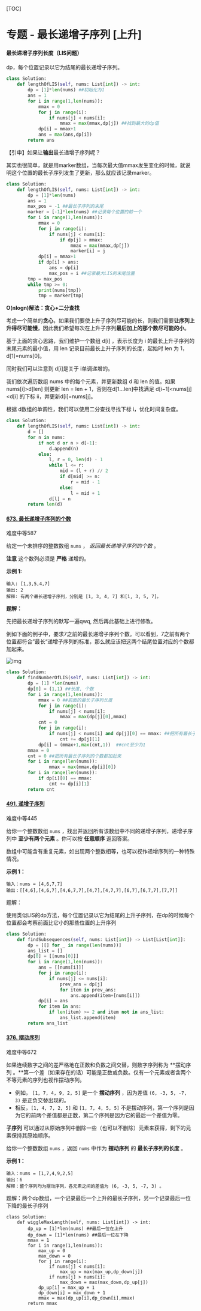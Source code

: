 [TOC]



# 专题 - 最长递增子序列 [上升]

#### 最长递增子序列长度（LIS问题）

dp，每个位置记录以它为结尾的最长递增子序列。

```python
class Solution:
    def lengthOfLIS(self, nums: List[int]) -> int:
        dp = [1]*len(nums) ##初始化为1
        ans = 1
        for i in range(1,len(nums)):
            mmax = 0
            for j in range(i):
                if nums[j] < nums[i]:
                    mmax = max(mmax,dp[j]) ##找到最大的dp值
            dp[i] = mmax+1
            ans = max(ans,dp[i])
        return ans
```

【引申】如果让**输出**最长递增子序列呢？

其实也很简单，就是用marker数组，当每次最大值mmax发生变化的时候，就说明这个位置的最长子序列发生了更新，那么就应该记录marker。

```python
class Solution:
    def lengthOfLIS(self, nums: List[int]) -> int:
        dp = [1]*len(nums)
        ans = 1
        max_pos = -1 ##最长子序列的末尾
        marker = [-1]*len(nums) ##记录每个位置的前一个
        for i in range(1,len(nums)):
            mmax = 0
            for j in range(i):
                if nums[j] < nums[i]:
                    if dp[j] > mmax:
                        mmax = max(mmax,dp[j])
                        marker[i] = j
            dp[i] = mmax+1
            if dp[i] > ans: 
                ans = dp[i]
                max_pos = i ##记录最大LIS的末尾位置
        tmp = max_pos
        while tmp >= 0:
            print(nums[tmp])
            tmp = marker[tmp]
```





**O(nlogn)解法：贪心+二分查找**

考虑一个简单的**贪心**，如果我们要使上升子序列尽可能的长，则我们需要**让序列上升得尽可能慢**，因此我们希望每次在上升子序列**最后加上的那个数尽可能的小**。

基于上面的贪心思路，我们维护一个数组 d[i] ，表示长度为 i 的最长上升子序列的末尾元素的最小值，用 len 记录目前最长上升子序列的长度，起始时 len 为 1，d[1]=nums[0]。

同时我们可以注意到 d[i]是关于 i单调递增的。

我们依次遍历数组 nums 中的每个元素，并更新数组 d 和 len 的值。如果 nums[i]>d[len] 则更新 len = len + 1，否则在d[1…len]中找满足 d[i−1]<nums[j]<d[i] 的下标 ii，并更新d[i]=nums[j]。

根据 d数组的单调性，我们可以使用二分查找寻找下标 i，优化时间复杂度。

```python
class Solution:
    def lengthOfLIS(self, nums: List[int]) -> int:
        d = []
        for n in nums:
            if not d or n > d[-1]:
                d.append(n)
            else:
                l, r = 0, len(d) - 1
                while l <= r:
                    mid = (l + r) // 2
                    if d[mid] >= n:
                        r = mid - 1
                    else:
                        l = mid + 1
                d[l] = n
        return len(d)
```



#### [673. 最长递增子序列的个数](https://leetcode-cn.com/problems/number-of-longest-increasing-subsequence/)

难度中等587

给定一个未排序的整数数组 `nums` ， *返回最长递增子序列的个数* 。

**注意** 这个数列必须是 **严格** 递增的。

**示例 1:**

```
输入: [1,3,5,4,7]
输出: 2
解释: 有两个最长递增子序列，分别是 [1, 3, 4, 7] 和[1, 3, 5, 7]。
```

**题解：**

先把最长递增子序列的默写一遍qwq, 然后再此基础上进行修改。

例如下面的例子中，要求7之前的最长递增子序列个数。可以看到，7之前有两个位置都符合”最长“递增子序列的标准，那么就应该把这两个结尾位置对应的个数都加起来。

![img](https://pica.zhimg.com/80/v2-16006a3e4d2d695c5c00f58963ce5e43_1440w.png)

```python
class Solution:
    def findNumberOfLIS(self, nums: List[int]) -> int:
        dp = [1] *len(nums)
        dp[0] = (1,1) ##长度, 个数
        for i in range(1,len(nums)):
            mmax = 0 ##前面的最长子序列长度
            for j in range(i):
                if nums[j] < nums[i]:
                    mmax = max(dp[j][0],mmax)
            cnt = 0
            for j in range(i):
                if nums[j] < nums[i] and dp[j][0] == mmax: ##把所有最长子序列的个数都加起来
                    cnt += dp[j][1]
            dp[i] = (mmax+1,max(cnt,1))  ##cnt至少为1
        mmax = 0
        cnt = 0 ##把所有最长子序列的个数都加起来
        for i in range(len(nums)):
                mmax = max(mmax,dp[i][0])
        for i in range(len(nums)):
            if dp[i][0] == mmax:
                cnt += dp[i][1]
        return cnt
```







#### [491. 递增子序列](https://leetcode.cn/problems/increasing-subsequences/)

难度中等445

给你一个整数数组 `nums` ，找出并返回所有该数组中不同的递增子序列，递增子序列中 **至少有两个元素** 。你可以按 **任意顺序** 返回答案。

数组中可能含有重复元素，如出现两个整数相等，也可以视作递增序列的一种特殊情况。

**示例 1：**

```
输入：nums = [4,6,7,7]
输出：[[4,6],[4,6,7],[4,6,7,7],[4,7],[4,7,7],[6,7],[6,7,7],[7,7]]
```

题解：

使用类似LIS的dp方法，每个位置记录以它为结尾的上升子序列，在dp的时候每个位置都会考察前面比它小的那些位置的上升序列

```python
class Solution:
    def findSubsequences(self, nums: List[int]) -> List[List[int]]:
        dp = [[] for _ in range(len(nums))]
        ans_list = []
        dp[0] = [[nums[0]]]
        for i in range(1,len(nums)):
            ans = [[nums[i]]]
            for j in range(i):
                if nums[j] <= nums[i]:
                    prev_ans = dp[j]
                    for item in prev_ans:
                        ans.append(item+[nums[i]])
            dp[i] = ans
            for item in ans:
                if len(item) >= 2 and item not in ans_list:
                    ans_list.append(item)
        return ans_list
```



#### [376. 摆动序列](https://leetcode-cn.com/problems/wiggle-subsequence/)

难度中等672

如果连续数字之间的差严格地在正数和负数之间交替，则数字序列称为 **摆动序列 。**第一个差（如果存在的话）可能是正数或负数。仅有一个元素或者含两个不等元素的序列也视作摆动序列。

- 例如， `[1, 7, 4, 9, 2, 5]` 是一个 **摆动序列** ，因为差值 `(6, -3, 5, -7, 3)` 是正负交替出现的。
- 相反，`[1, 4, 7, 2, 5]` 和 `[1, 7, 4, 5, 5]` 不是摆动序列，第一个序列是因为它的前两个差值都是正数，第二个序列是因为它的最后一个差值为零。

**子序列** 可以通过从原始序列中删除一些（也可以不删除）元素来获得，剩下的元素保持其原始顺序。

给你一个整数数组 `nums` ，返回 `nums` 中作为 **摆动序列** 的 **最长子序列的长度** 。

 

**示例 1：**

```
输入：nums = [1,7,4,9,2,5]
输出：6
解释：整个序列均为摆动序列，各元素之间的差值为 (6, -3, 5, -7, 3) 。
```



题解：两个dp数组，一个记录最后一个上升的最长子序列，另一个记录最后一位下降的最长子序列

```
class Solution:
    def wiggleMaxLength(self, nums: List[int]) -> int:
        dp_up = [1]*len(nums) ##最后一位在上升
        dp_down = [1]*len(nums) ##最后一位在下降
        mmax = 1
        for i in range(1,len(nums)):
            max_up = 0
            max_down = 0
            for j in range(i):
                if nums[j] < nums[i]:
                    max_up = max(max_up,dp_down[j])
                if nums[j] > nums[i]:
                    max_down = max(max_down,dp_up[j])
            dp_up[i] = max_up + 1
            dp_down[i] = max_down + 1
            mmax = max(dp_up[i],dp_down[i],mmax)
        return mmax
```

